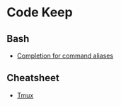 # Code Keep

## Bash

* [Completion for command aliases](bash/README.complete.md)

## Cheatsheet

* [Tmux](cheatsheet/tmux.md)
